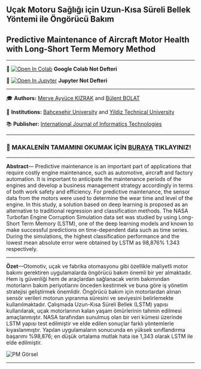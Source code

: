 ## Uçak Motoru Sağlığı için Uzun-Kısa Süreli Bellek Yöntemi ile Öngörücü Bakım
## Predictive Maintenance of Aircraft Motor Health with Long-Short Term Memory Method

---

📌 [![Open In Colab](https://colab.research.google.com/assets/colab-badge.svg)](https://colab.research.google.com/github/ayyucekizrak/Predictive_Maintenance_w_LSTM/blob/master/Predictive_Maintenance_of_AircraftMotorHealth_with_LSTM_Method.ipynb) **Google Colab Not Defteri** 


📌 [![Open In Jupyter](https://github.com/jupyter/notebook/blob/master/docs/resources/icon_32x32.svg)](https://nbviewer.jupyter.org/github/ayyucekizrak/Predictive_Maintenance_w_LSTM/blob/master/Predictive_Maintenance_of_AircraftMotorHealth_with_LSTM_Method.ipynb) **Jupyter Not Defteri** 

---

🎓 **Authors:** [Merve Ayyüce KIZRAK](http://www.ayyucekizrak.com/) and [Bülent BOLAT](http://www.yildiz.edu.tr/~bbolat/)

🏢 **Institutions:** [Bahcesehir University](https://bau.edu.tr/) and [Yildiz Technical University](http://www.yildiz.edu.tr/)

📚 **Publisher:** [International Journal of Informatics Technologies](http://dergipark.gov.tr/gazibtd)

---

###  📑 MAKALENİN TAMAMINI OKUMAK İÇİN [BURAYA]() TIKLAYINIZ!

---

**Abstract**— Predictive maintenance is an important part of applications that require costly engine maintenance, such as automotive, aircraft and factory automation. It is important to anticipate the maintenance periods of the engines and develop a business management strategy accordingly in terms of both work safety and efficiency. For predictive maintenance, the sensor data from the motors were used to determine the wear time and level of the engine. In this study, a solution based on deep learning is proposed as an alternative to traditional regression and classification methods. The NASA Turbofan Engine Corruption Simulation data set was studied by using Long-Short Term Memory (LSTM), one of the deep learning models and known to make successful predictions on time-dependent data such as time series. During the simulations, the highest classification performance and the lowest mean absolute error were obtained by LSTM as 98,876% 1.343 respectively.

---

**Özet**—Otomotiv, uçak ve fabrika otomasyonu gibi özellikle maliyetli motor bakımı gerektiren uygulamalarda öngörücü bakım önemli bir yer almaktadır. Hem iş güvenliği hem de araçlardan sağlanacak verim bakımından motorların bakım periyotlarını önceden kestirmek ve buna göre iş yönetim stratejisi geliştirmek önemlidir. Öngörücü bakım için motorlardan alınan sensör verileri motorun yıpranma süresini ve seviyesini belirlemekte kullanılmaktadır. Çalışmada Uzun-Kısa Süreli Bellek (LSTM) yapısı kullanılarak, uçak motorlarının kalan yaşam ömürlerinin tahmin edilmesi amaçlanmıştır. NASA tarafından sunulmuş olan bir veri kümesi üzerinde LSTM yapısı test edilmiştir ve elde edilen sonuçlar farklı yöntemlerle kıyaslanmıştır. Yapılan uygulamaların sonucunda en yüksek sınıflandırma başarımı %98,876; en düşük ortalama mutlak hata ise 1,343 olarak LSTM ile elde edilmiştir.


![PM Görsel](https://drive.google.com/uc?export=view&id=1j7j9Lb5JexEGhpbmAHYuvFjNpHQPs7rG)


---

